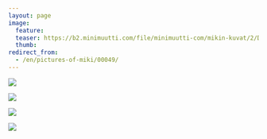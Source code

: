 ```yaml
---
layout: page
image:
  feature:
  teaser: https://b2.minimuutti.com/file/minimuutti-com/mikin-kuvat/2/DSC29267-245px.jpg
  thumb:
redirect_from:
  - /en/pictures-of-miki/00049/
---
```


![](https://b2.minimuutti.com/file/minimuutti-com/mikin-kuvat/2/DSC29267-800px.jpg)

![](https://b2.minimuutti.com/file/minimuutti-com/mikin-kuvat/2/DSC29249-800px.jpg)

![](https://b2.minimuutti.com/file/minimuutti-com/mikin-kuvat/2/DSC29242-800px.jpg)

![](https://b2.minimuutti.com/file/minimuutti-com/mikin-kuvat/2/DSC29244-800px.jpg)
